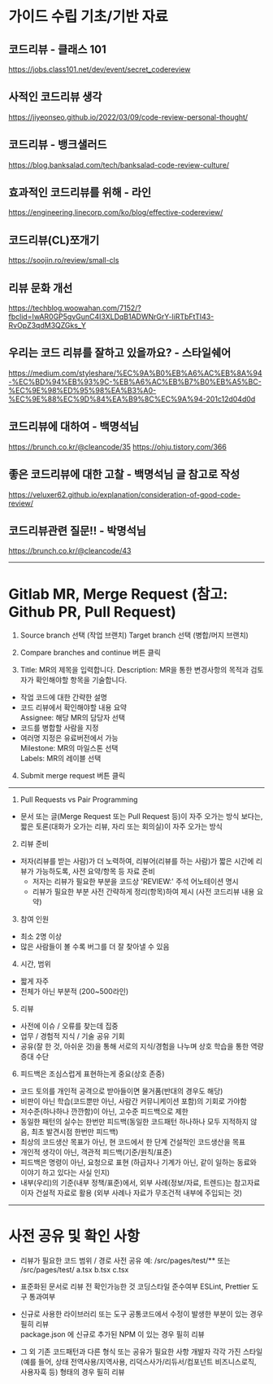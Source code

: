 # 가이드 수립 기초/기반 자료

## 코드리뷰 - 클래스 101

https://jobs.class101.net/dev/event/secret_codereview

## 사적인 코드리뷰 생각

https://jiyeonseo.github.io/2022/03/09/code-review-personal-thought/

## 코드리뷰 - 뱅크샐러드

https://blog.banksalad.com/tech/banksalad-code-review-culture/

## 효과적인 코드리뷰를 위해 - 라인

https://engineering.linecorp.com/ko/blog/effective-codereview/

## 코드리뷰(CL)쪼개기

https://soojin.ro/review/small-cls

## 리뷰 문화 개선

https://techblog.woowahan.com/7152/?fbclid=IwAR0GP5gvGunC4I3XLDqB1ADWNrGrY-liRTbFtTI43-RvOpZ3qdM3QZGks_Y

## 우리는 코드 리뷰를 잘하고 있을까요? - 스타일쉐어

https://medium.com/styleshare/%EC%9A%B0%EB%A6%AC%EB%8A%94-%EC%BD%94%EB%93%9C-%EB%A6%AC%EB%B7%B0%EB%A5%BC-%EC%9E%98%ED%95%98%EA%B3%A0-%EC%9E%88%EC%9D%84%EA%B9%8C%EC%9A%94-201c12d04d0d

## 코드리뷰에 대하여 - 백명석님

https://brunch.co.kr/@cleancode/35
https://ohju.tistory.com/366

## 좋은 코드리뷰에 대한 고찰 - 백명석님 글 참고로 작성

https://veluxer62.github.io/explanation/consideration-of-good-code-review/

## 코드리뷰관련 질문!! - 박명석님

https://brunch.co.kr/@cleancode/43

---

# Gitlab MR, Merge Request (참고: Github PR, Pull Request)

1. Source branch 선택 (작업 브랜치) Target branch 선택 (병합/머지 브랜치)

2. Compare branches and continue 버튼 클릭

3. Title: MR의 제목을 입력합니다.
   Description: MR을 통한 변경사항의 목적과 검토자가 확인해야할 항목을 기술합니다.

- 작업 코드에 대한 간략한 설명
- 코드 리뷰에서 확인해야할 내용 요약  
  Assignee: 해당 MR의 담당자 선택
- 코드를 병합할 사람을 지정
- 여러명 지정은 유료버전에서 가능  
  Milestone: MR의 마일스톤 선택  
  Labels: MR의 레이블 선택  


4. Submit merge request 버튼 클릭

---

1. Pull Requests vs Pair Programming

- 문서 또는 글(Merge Request 또는 Pull Request 등)이 자주 오가는 방식 보다는, 짧은 토론(대화가 오가는 리뷰, 자리 또는 회의실)이 자주 오가는 방식

2. 리뷰 준비

- 저자(리뷰를 받는 사람)가 더 노력하여, 리뷰어(리뷰를 하는 사람)가 짧은 시간에 리뷰가 가능하도록, 사전 요약/항목 등 자료 준비
  - 저자는 리뷰가 필요한 부분을 코드상 'REVIEW:' 주석 어노테이션 명시
  - 리뷰가 필요한 부분 사전 간략하게 정리(항목)하여 제시 (사전 코드리뷰 내용 요약)

3. 참여 인원

- 최소 2명 이상
- 많은 사람들이 볼 수록 버그를 더 잘 찾아낼 수 있음

4. 시간, 범위

- 짧게 자주
- 전체가 아닌 부분적 (200~500라인)

5. 리뷰

- 사전에 이슈 / 오류를 찾는데 집중
- 업무 / 경험적 지식 / 기술 공유 기회
- 공유(잘 한 것, 아쉬운 것)을 통해 서로의 지식/경험을 나누며 상호 학습을 통한 역량 증대 수단

6. 피드백은 조심스럽게 표현하는게 중요(상호 존중)

- 코드 토의를 개인적 공격으로 받아들이면 물거품(반대의 경우도 해당)
- 비판이 아닌 학습(코드뿐만 아닌, 사람간 커뮤니케이션 포함)의 기회로 가야함
- 저수준(하나하나 깐깐함)이 아닌, 고수준 피드백으로 제한
- 동일한 패턴의 실수는 한번만 피드백(동일한 코드패턴 하나하나 모두 지적하지 않음, 최초 발견시점 한번만 피드백)
- 최상의 코드생산 목표가 아닌, 현 코드에서 한 단계 건설적인 코드생산을 목표
- 개인적 생각이 아닌, 객관적 피드백(기준/원칙/표준)
- 피드백은 명령이 아닌, 요청으로 표현 (하급자나 기계가 아닌, 같이 일하는 동료와 이야기 하고 있다는 사실 인지)
- 내부(우리)의 기준(내부 정책/표준)에서, 외부 사례(정보/자료, 트렌드)는 참고자료이자 건설적 자료로 활용 (외부 사례나 자료가 무조건적 내부에 주입되는 것)


-----

# 사전 공유 및 확인 사항

- 리뷰가 필요한 코드 범위 / 경로 사전 공유
예: 
/src/pages/test/**
또는
/src/pages/test/
a.tsx
b.tsx
c.tsx

- 표준화된 문서로 리뷰 전 확인가능한 것
코딩스타일 준수여부
ESLint, Prettier 도구 통과여부

- 신규로 사용한 라이브러리 또는 도구
공통코드에서 수정이 발생한 부분이 있는 경우 필히 리뷰    
package.json 에 신규로 추가된 NPM 이 있는 경우 필히 리뷰  

- 그 외 기존 코드패턴과 다른 형식 또는 공유가 필요한 사항
개발자 각각 가진 스타일(예를 들어, 상태 전역사용/지역사용, 리덕스사가/리듀서/컴포넌트 비즈니스로직, 사용자훅 등) 형태의 경우 필히 리뷰

